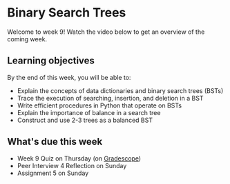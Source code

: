 # Binary Search Trees

Welcome to week 9! Watch the video below to get an overview of the coming week.

## Learning objectives

By the end of this week, you will be able to:

- Explain the concepts of data dictionaries and binary search trees (BSTs)
- Trace the execution of searching, insertion, and deletion in a BST
- Write efficient procedures in Python that operate on BSTs
- Explain the importance of balance in a search tree
- Construct and use 2-3 trees as a balanced BST

## What's due this week

- Week 9 Quiz on Thursday (on [Gradescope](https://www.gradescope.com/))
- Peer Interview 4 Reflection on Sunday
- Assignment 5 on Sunday
